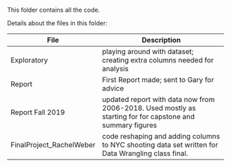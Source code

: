 This folder contains all the code.  
  
Details about the files in this folder:
  
File | Description
---|---------------------------------------------------------------------
Exploratory | playing around with dataset; creating extra columns needed for analysis
Report | First Report made; sent to Gary for advice
Report Fall 2019 | updated report with data now from 2006-2018. Used mostly as starting for for capstone and summary figures
FinalProject_RachelWeber | code reshaping and adding columns to NYC shooting data set written for Data Wrangling class final.

